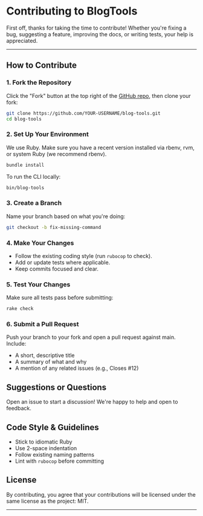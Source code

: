 # Contributing to BlogTools

First off, thanks for taking the time to contribute!
Whether you're fixing a bug, suggesting a feature, improving the docs, or writing tests, your help is appreciated.

---

## How to Contribute

### 1. Fork the Repository

Click the "Fork" button at the top right of the [GitHub repo](https://github.com/slavetomints/blog-tools), then clone your fork:

```sh
git clone https://github.com/YOUR-USERNAME/blog-tools.git
cd blog-tools
```

### 2. Set Up Your Environment

We use Ruby. Make sure you have a recent version installed via rbenv, rvm, or system Ruby (we recommend rbenv).

```sh
bundle install
```

To run the CLI locally:

```sh
bin/blog-tools
```

### 3. Create a Branch

Name your branch based on what you're doing:

```sh
git checkout -b fix-missing-command
```

### 4. Make Your Changes

- Follow the existing coding style (run `rubocop` to check).
- Add or update tests where applicable.
- Keep commits focused and clear.

### 5. Test Your Changes

Make sure all tests pass before submitting:

```sh
rake check
```

### 6. Submit a Pull Request

Push your branch to your fork and open a pull request against main. Include:

- A short, descriptive title
- A summary of what and why
- A mention of any related issues (e.g., Closes #12)

## Suggestions or Questions

Open an issue to start a discussion! We're happy to help and open to feedback.

## Code Style & Guidelines

- Stick to idiomatic Ruby
- Use 2-space indentation
- Follow existing naming patterns
- Lint with `rubocop` before committing

## License

By contributing, you agree that your contributions will be licensed under the same license as the project: MIT.

---
